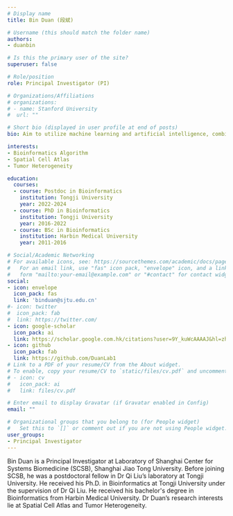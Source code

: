 ```yaml
---
# Display name
title: Bin Duan (段斌)

# Username (this should match the folder name)
authors:
- duanbin

# Is this the primary user of the site?
superuser: false

# Role/position
role: Principal Investigator (PI)

# Organizations/Affiliations
# organizations:
# - name: Stanford University
#  url: ""

# Short bio (displayed in user profile at end of posts)
bio: Aim to utilize machine learning and artificial intelligence, combined with systems biology, to comprehensively characterize the genotypes, molecular phenotypes, and clinical phenotypes within the tumor microenvironment. Our goal is to explore the intricate relationships among these three aspects in order to contribute to the advancement of precision oncology. 

interests:
- Bioinformatics Algorithm
- Spatial Cell Atlas
- Tumor Heterogeneity

education:
  courses:
  - course: Postdoc in Bioinformatics
    institution: Tongji University
    year: 2022-2024
  - course: PhD in Bioinformatics
    institution: Tongji University
    year: 2016-2022
  - course: BSc in Bioinformatics
    institution: Harbin Medical University
    year: 2011-2016

# Social/Academic Networking
# For available icons, see: https://sourcethemes.com/academic/docs/page-builder/#icons
#   For an email link, use "fas" icon pack, "envelope" icon, and a link in the
#   form "mailto:your-email@example.com" or "#contact" for contact widget.
social:
- icon: envelope
  icon_pack: fas
  link: 'binduan@sjtu.edu.cn'
#- icon: twitter
#  icon_pack: fab
#  link: https://twitter.com/
- icon: google-scholar
  icon_pack: ai
  link: https://scholar.google.com.hk/citations?user=9Y_kuWcAAAAJ&hl=zh-CN
- icon: github
  icon_pack: fab
  link: https://github.com/DuanLab1
# Link to a PDF of your resume/CV from the About widget.
# To enable, copy your resume/CV to `static/files/cv.pdf` and uncomment the lines below.
# - icon: cv
#   icon_pack: ai
#   link: files/cv.pdf

# Enter email to display Gravatar (if Gravatar enabled in Config)
email: ""

# Organizational groups that you belong to (for People widget)
#   Set this to `[]` or comment out if you are not using People widget.
user_groups:
- Principal Investigator
---
```


Bin Duan is a Principal Investigator at Laboratory of Shanghai Center for Systems Biomedicine (SCSB), Shanghai Jiao Tong University. Before joining SCSB, he was a postdoctoral fellow in Dr Qi Liu’s laboratory at Tongji University. He received his Ph.D. in Bioinformatics at Tongji University under the supervision of Dr Qi Liu. He received his bachelor's degree in Bioinformatics from Harbin Medical University. Dr Duan’s research interests lie at Spatial Cell Atlas and Tumor Heterogeneity.
